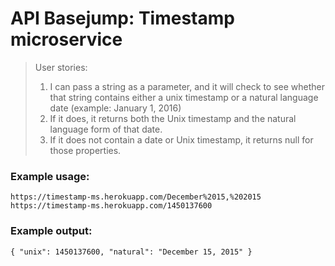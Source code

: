 # API Basejump: Timestamp microservice
>User stories:
>1) I can pass a string as a parameter, and it will check to see whether that string contains either a unix timestamp or a natural language date (example: January 1, 2016)
>2) If it does, it returns both the Unix timestamp and the natural language form of that date.
>3) If it does not contain a date or Unix timestamp, it returns null for those properties.

### Example usage:

	https://timestamp-ms.herokuapp.com/December%2015,%202015
	https://timestamp-ms.herokuapp.com/1450137600

### Example output:
	{ "unix": 1450137600, "natural": "December 15, 2015" }
